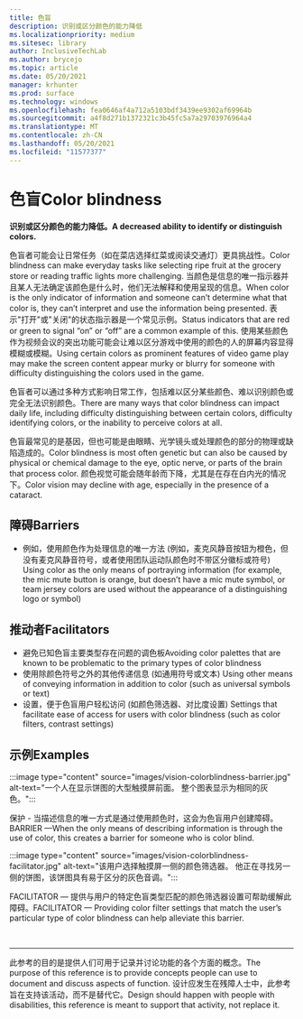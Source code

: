 ```yaml
---
title: 色盲
description: 识别或区分颜色的能力降低
ms.localizationpriority: medium
ms.sitesec: library
author: InclusiveTechLab
ms.author: brycejo
ms.topic: article
ms.date: 05/20/2021
manager: krhunter
ms.prod: surface
ms.technology: windows
ms.openlocfilehash: fea0646af4a712a5103bdf3439ee9302af69964b
ms.sourcegitcommit: a4f8d271b1372321c3b45fc5a7a29703976964a4
ms.translationtype: MT
ms.contentlocale: zh-CN
ms.lasthandoff: 05/20/2021
ms.locfileid: "11577377"
---
```

# <a name="color-blindness"></a><span data-ttu-id="183e4-103">色盲</span><span class="sxs-lookup"><span data-stu-id="183e4-103">Color blindness</span></span>

**<span data-ttu-id="183e4-104">识别或区分颜色的能力降低。</span><span class="sxs-lookup"><span data-stu-id="183e4-104">A decreased ability to identify or distinguish colors.</span></span>**

<span data-ttu-id="183e4-105">色盲者可能会让日常任务（如在菜店选择红菜或阅读交通灯）更具挑战性。</span><span class="sxs-lookup"><span data-stu-id="183e4-105">Color blindness can make everyday tasks like selecting ripe fruit at the grocery store or reading traffic lights more challenging.</span></span> <span data-ttu-id="183e4-106">当颜色是信息的唯一指示器并且某人无法确定该颜色是什么时，他们无法解释和使用呈现的信息。</span><span class="sxs-lookup"><span data-stu-id="183e4-106">When color is the only indicator of information and someone can’t determine what that color is, they can’t interpret and use the information being presented.</span></span> <span data-ttu-id="183e4-107">表示"打开"或"关闭"的状态指示器是一个常见示例。</span><span class="sxs-lookup"><span data-stu-id="183e4-107">Status indicators that are red or green to signal “on” or “off” are a common example of this.</span></span> <span data-ttu-id="183e4-108">使用某些颜色作为视频会议的突出功能可能会让难以区分游戏中使用的颜色的人的屏幕内容显得模糊或模糊。</span><span class="sxs-lookup"><span data-stu-id="183e4-108">Using certain colors as prominent features of video game play may make the screen content appear murky or blurry for someone with difficulty distinguishing the colors used in the game.</span></span>

<span data-ttu-id="183e4-109">色盲者可以通过多种方式影响日常工作，包括难以区分某些颜色、难以识别颜色或完全无法识别颜色。</span><span class="sxs-lookup"><span data-stu-id="183e4-109">There are many ways that color blindness can impact daily life, including difficulty distinguishing between certain colors, difficulty identifying colors, or the inability to perceive colors at all.</span></span>

<span data-ttu-id="183e4-110">色盲最常见的是基因，但也可能是由眼睛、光学镜头或处理颜色的部分的物理或缺陷造成的。</span><span class="sxs-lookup"><span data-stu-id="183e4-110">Color blindness is most often genetic but can also be caused by physical or chemical damage to the eye, optic nerve, or parts of the brain that process color.</span></span> <span data-ttu-id="183e4-111">颜色视觉可能会随年龄而下降，尤其是在存在白内光的情况下。</span><span class="sxs-lookup"><span data-stu-id="183e4-111">Color vision may decline with age, especially in the presence of a cataract.</span></span>

## <a name="barriers"></a><span data-ttu-id="183e4-112">障碍</span><span class="sxs-lookup"><span data-stu-id="183e4-112">Barriers</span></span>
* <span data-ttu-id="183e4-113">例如，使用颜色作为处理信息的唯一方法 (例如，麦克风静音按钮为橙色，但没有麦克风静音符号，或者使用团队运动队颜色时不带区分徽标或符号) </span><span class="sxs-lookup"><span data-stu-id="183e4-113">Using color as the only means of portraying information (for example, the mic mute button is orange, but doesn’t have a mic mute symbol, or team jersey colors are used without the appearance of a distinguishing logo or symbol)</span></span>

## <a name="facilitators"></a><span data-ttu-id="183e4-114">推动者</span><span class="sxs-lookup"><span data-stu-id="183e4-114">Facilitators</span></span>
* <span data-ttu-id="183e4-115">避免已知色盲主要类型存在问题的调色板</span><span class="sxs-lookup"><span data-stu-id="183e4-115">Avoiding color palettes that are known to be problematic to the primary types of color blindness</span></span>
* <span data-ttu-id="183e4-116">使用除颜色符号之外的其他传递信息 (如通用符号或文本) </span><span class="sxs-lookup"><span data-stu-id="183e4-116">Using other means of conveying information in addition to color (such as universal symbols or text)</span></span>
* <span data-ttu-id="183e4-117">设置，便于色盲用户轻松访问 (如颜色筛选器、对比度设置) </span><span class="sxs-lookup"><span data-stu-id="183e4-117">Settings that facilitate ease of access for users with color blindness (such as color filters, contrast settings)</span></span>


## <a name="examples"></a><span data-ttu-id="183e4-118">示例</span><span class="sxs-lookup"><span data-stu-id="183e4-118">Examples</span></span>

:::image type="content" source="images/vision-colorblindness-barrier.jpg" alt-text="一个人在显示饼图的大型触摸屏前面。 整个图表显示为相同的灰色。":::

<span data-ttu-id="183e4-121">保护 - 当描述信息的唯一方式是通过使用颜色时，这会为色盲用户创建障碍。</span><span class="sxs-lookup"><span data-stu-id="183e4-121">BARRIER —When the only means of describing information is through the use of color, this creates a barrier for someone who is color blind.</span></span> 

:::image type="content" source="images/vision-colorblindness-facilitator.jpg" alt-text="该用户选择触摸屏一侧的颜色筛选器。 他正在寻找另一侧的饼图，该饼图具有易于区分的灰色音调。":::

<span data-ttu-id="183e4-124">FACILITATOR — 提供与用户的特定色盲类型匹配的颜色筛选器设置可帮助缓解此障碍。</span><span class="sxs-lookup"><span data-stu-id="183e4-124">FACILITATOR — Providing color filter settings that match the user’s particular type of color blindness can help alleviate this barrier.</span></span> 

&nbsp;

[comment]: # (Footer 语句)
___
<span data-ttu-id="183e4-126">此参考的目的是提供人们可用于记录并讨论功能的各个方面的概念。</span><span class="sxs-lookup"><span data-stu-id="183e4-126">The purpose of this reference is to provide concepts people can use to document and discuss aspects of function.</span></span> <span data-ttu-id="183e4-127">设计应发生在残障人士中，此参考旨在支持该活动，而不是替代它。</span><span class="sxs-lookup"><span data-stu-id="183e4-127">Design should happen with people with disabilities, this reference is meant to support that activity, not replace it.</span></span> 